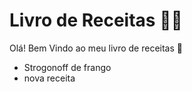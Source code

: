 # Livro de Receitas :man_cook:

Olá! Bem Vindo ao meu livro de receitas :wave:

* Strogonoff de frango
* nova receita